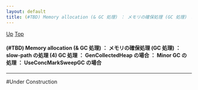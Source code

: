 ```yaml
---
layout: default
title: (#TBD) Memory allocation (& GC 処理) ： メモリの確保処理 (GC 処理) ： slow-path の処理 (4) GC 処理 ： GenCollectedHeap の場合 ： Minor GC の処理 ： UseConcMarkSweepGC の場合
---
```

[Up](nowVKc9k-r.html) [Top](../index.html)

#### (#TBD) Memory allocation (& GC 処理) ： メモリの確保処理 (GC 処理) ： slow-path の処理 (4) GC 処理 ： GenCollectedHeap の場合 ： Minor GC の処理 ： UseConcMarkSweepGC の場合

--- 
#Under Construction






